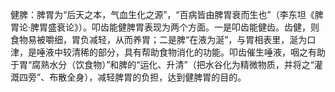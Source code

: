 健脾：脾胃为“后天之本，气血生化之源”，“百病皆由脾胃衰而生也”（李东坦《脾胃论·脾胃盛衰论》）。叩齿能健脾胃表现为两个方面。一是叩齿能健齿。齿健，则食物易被嚼细，胃负减轻，从而养胃；二是脾“在液为涎”，与胃相表里，涎为口津，是唾液中较清稀的部分，具有帮助食物消化的功能。叩齿催生唾液，咽之有助于胃“腐熟水分（饮食物）”和脾的“运化、升清”（把水谷化为精微物质，并将之“灌溉四旁”、布散全身），减轻脾胃的负担，达到健脾胃的目的。
